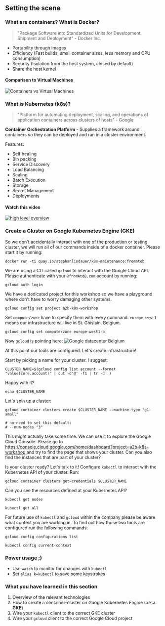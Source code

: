 ## Setting the scene

### What are containers? What is Docker?

> "Package Software into Standardized Units for Development, Shipment and Deployment" - Docker Inc.

- Portability through images
- Efficiency (Fast builds, small container sizes, less memory and CPU consumption)
- Security (Isolation from the host system, closed by default)
- Share the host kernel

#### Comparison to Virtual Machines
![Containers vs Virtual Machines](https://www.docker.com/sites/default/files/d8/2018-11/docker-containerized-and-vm-transparent-bg.png)

### What is Kubernetes (k8s)?

> "Platform for automating deployment, scaling, and operations of application containers across clusters of hosts" - Google

**Container Orchestration Platform** -
Supplies a framework around containers so they can be deployed and ran in a cluster environment.

Features:
- Self healing
- Bin packing
- Service Discovery
- Load Balancing
- Scaling
- Batch Execution
- Storage
- Secret Management
- Deployments

#### Watch this video

<a href="https://youtu.be/PH-2FfFD2PU">
<img src="https://encrypted-tbn0.gstatic.com/images?q=tbn:ANd9GcQmRR8k2nuUFA25p5M0NIAGPzpt_yNSduQ5gf7y7MM1LKb7jIBXqw" alt="high level overview" >
</a>

### Create a Cluster on Google Kubernetes Engine (GKE)

So we don't accidentally interact with one of the production or testing cluster, we will run all of our commands inside of a docker container. Please start it by running:
```
docker run -ti quay.io/stephanlindauer/k8s-maintenance:fromatob
```

We are using a CLI called `gcloud` to interact with the Google Cloud API. Please authenticate with your `@fromAtoB.com` account by running:
```
gcloud auth login
```

We have a dedicated project for this workshop so we have a playground where don't have to worry damaging other systems.
```
gcloud config set project a2b-k8s-workshop
```
Set `compute/zone` have to specify them with every command.
`europe-west1` means our infrastructure will live in St. Ghislain, Belgium.
```
gcloud config set compute/zone europe-west1-b
```
Now `gcloud` is pointing here:
![Google datacenter Belgium](https://storage.googleapis.com/gweb-uniblog-publish-prod/images/StG.max-1000x1000.jpg "Google data center Belgium")

At this point our tools are configured. Let's create infrastructure!

Start by picking a name for your cluster. I suggest:
```
CLUSTER_NAME=$(gcloud config list account --format "value(core.account)" | cut -d'@' -f1 | tr -d .)
```
Happy with it?
```
echo $CLUSTER_NAME
```

Let's spin up a cluster:
```
gcloud container clusters create $CLUSTER_NAME --machine-type "g1-small"

# no need to set this default:
# --num-nodes "3"
```

This might actually take some time. We can use it to explore the Google Cloud Console. Please go to <https://console.cloud.google.com/home/dashboard?project=a2b-k8s-workshop> and try to find the page that shows your cluster. Can you also find the instances that are part of your cluster?

Is your cluster ready? Let's talk to it! Configure `kubectl` to interact with the Kubernetes API of your cluster.  Run:
```
gcloud container clusters get-credentials $CLUSTER_NAME
```

Can you see the resources defined at your Kubernetes API?
```
kubectl get nodes
```
```
kubectl get all
```

For future use of `kubectl` and `gcloud` within the company please be aware what context you are working in. To find out how those two tools are configured run the following commands:
```
gcloud config configurations list
```
```
kubectl config current-context
```

### Power usage ;)
- Use `watch` to monitor for changes with `kubectl`
- Set `alias k=kubectl` to save some keystrokes

### What you have learned in this section

1. Overview of the relevant technologies
2. How to create a container-cluster on Google Kubernetes Engine (a.k.a. **GKE**)
3. Wire your `kubectl` client to the correct GKE cluster
4. Wire your `gcloud` client to the correct Google Cloud project
